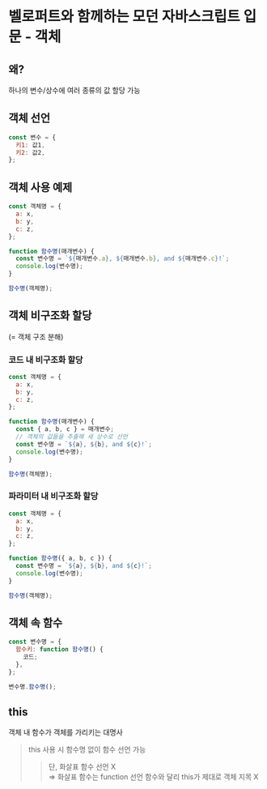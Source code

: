 # 벨로퍼트와 함께하는 모던 자바스크립트 입문 - 객체

## 왜?

하나의 변수/상수에 여러 종류의 값 할당 가능

## 객체 선언

```javascript
const 변수 = {
  키1: 값1,
  키2: 값2,
};
```

## 객체 사용 예제

```javascript
const 객체명 = {
  a: x,
  b: y,
  c: z,
};

function 함수명(매개변수) {
  const 변수명 = `${매개변수.a}, ${매개변수.b}, and ${매개변수.c}!`;
  console.log(변수명);
}

함수명(객체명);
```

## 객체 비구조화 할당

(= 객체 구조 분해)

### 코드 내 비구조화 할당

```javascript
const 객체명 = {
  a: x,
  b: y,
  c: z,
};

function 함수명(매개변수) {
  const { a, b, c } = 매개변수;
  // 객체의 값들을 추출해 새 상수로 선언
  const 변수명 = `${a}, ${b}, and ${c}!`;
  console.log(변수명);
}

함수명(객체명);
```

### 파라미터 내 비구조화 할당

```javascript
const 객체명 = {
  a: x,
  b: y,
  c: z,
};

function 함수명({ a, b, c }) {
  const 변수명 = `${a}, ${b}, and ${c}!`;
  console.log(변수명);
}

함수명(객체명);
```

## 객체 속 함수

```javascript
const 변수명 = {
  함수키: function 함수명() {
    코드;
  },
};

변수명.함수명();
```

## this

객체 내 함수가 객체를 가리키는 대명사

> this 사용 시 함수명 없이 함수 선언 가능
>
> > 단, 화살표 함수 선언 X  
> > => 화살표 함수는 function 선언 함수와 달리 this가 제대로 객체 지목 X
